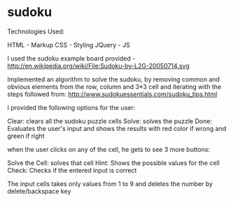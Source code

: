 # sudoku

Technologies Used:

HTML - Markup
CSS - Styling
JQuery - JS

I used the sudoku example board provided - http://en.wikipedia.org/wiki/File:Sudoku-by-L2G-20050714.svg

Implemented an algorithm to solve the sudoku, by removing common and obvious elements from the row, column and  3*3 cell and iterating with the steps followed from:
http://www.sudokuessentials.com/sudoku_tips.html

I provided the following options for the user:

Clear: clears all the sudoku puzzle cells
Solve: solves the puzzle
Done: Evaluates the user's input and shows the results with red color if wrong and green if right

when the user clicks on any of the cell, he gets to see 3 more buttons:

Solve the Cell: solves that cell
Hint: Shows the possible values for the cell
Check: Checks if the entered input is correct

The input cells takes only values from 1 to 9 and deletes the number by delete/backspace key

